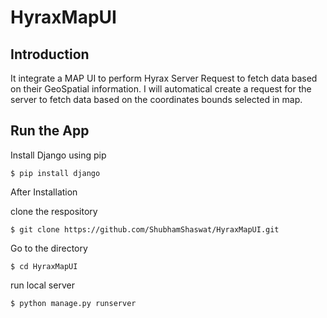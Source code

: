 # HyraxMapUI
## Introduction

It integrate a MAP UI to perform Hyrax Server Request to fetch data based on their GeoSpatial information.
I will automatical create a request for the server to fetch data based on the coordinates bounds selected in map.

## Run the App

Install Django using pip

```
$ pip install django
```

After Installation

clone the respository
```
$ git clone https://github.com/ShubhamShaswat/HyraxMapUI.git
```

Go to the directory
```
$ cd HyraxMapUI
```

run local server

```
$ python manage.py runserver
```
